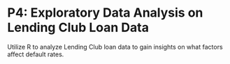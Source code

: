 # P4: Exploratory Data Analysis on Lending Club Loan Data

Utilize R to analyze Lending Club loan data to gain insights on what factors affect default rates.
